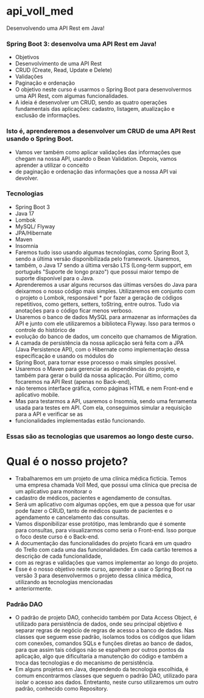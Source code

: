 # api_voll_med
Desenvolvendo uma API Rest em Java!

### Spring Boot 3: desenvolva uma API Rest em Java!
* Objetivos
* Desenvolvimento de uma API Rest
* CRUD (Create, Read, Update e Delete)
* Validações
* Paginação e ordenação
* O objetivo neste curso é usarmos o Spring Boot para desenvolvermos uma API Rest, com algumas funcionalidades. 
* A ideia é desenvolver um CRUD, sendo as quatro operações fundamentais das aplicações: cadastro, listagem, atualização e exclusão de informações.

### Isto é, aprenderemos a desenvolver um CRUD de uma API Rest usando o Spring Boot.
* Vamos ver também como aplicar validações das informações que chegam na nossa API, usando o Bean Validation. Depois, vamos aprender a utilizar o conceito 
* de paginação e ordenação das informações que a nossa API vai devolver.
### Tecnologias
*	Spring Boot 3
*	Java 17
*	Lombok
*	MySQL/ Flyway
*	JPA/Hibernate
*	Maven
*	Insomnia
* Faremos tudo isso usando algumas tecnologias, como Spring Boot 3, sendo a última versão disponibilizada pelo framework. Usaremos, 
* também, o Java 17 sendo a última versão LTS (Long-term support, em português "Suporte de longo prazo") que possui maior tempo de suporte disponível para o Java. 
* Aprenderemos a usar alguns recursos das últimas versões do Java para deixarmos o nosso código mais simples. Utilizaremos em conjunto com o projeto o Lombok, responsável  * por fazer a geração de códigos repetitivos, como getters, setters, toString, entre outros. Tudo via anotações para o código ficar menos verboso.
* Usaremos o banco de dados MySQL para armazenar as informações da API e junto com ele utilizaremos a biblioteca Flyway. Isso para termos o controle do histórico de 
* evolução do banco de dados, um conceito que chamamos de Migration. 
* A camada de persistência da nossa aplicação será feita com a JPA (Java Persistence API), com o Hibernate como implementação dessa especificação e usando os módulos do
* Spring Boot, para tornar esse processo o mais simples possível.
* Usaremos o Maven para gerenciar as dependências do projeto, e também para gerar o build da nossa aplicação. Por último, como focaremos na API Rest (apenas no Back-end), 
* não teremos interface gráfica, como páginas HTML e nem Front-end e aplicativo mobile. 
* Mas para testarmos a API, usaremos o Insomnia, sendo uma ferramenta usada para testes em API. Com ela, conseguimos simular a requisição para a API e verificar se as
* funcionalidades implementadas estão funcionando.

### Essas são as tecnologias que usaremos ao longo deste curso.
# Qual é o nosso projeto?
 
* Trabalharemos em um projeto de uma clínica médica fictícia. Temos uma empresa chamada Voll Med, que possui uma clínica que precisa de um aplicativo para monitorar o
* cadastro de médicos, pacientes e agendamento de consultas.
* Será um aplicativo com algumas opções, em que a pessoa que for usar pode fazer o CRUD, tanto de médicos quanto de pacientes e o agendamento e cancelamento das consultas.
* Vamos disponibilizar esse protótipo, mas lembrando que é somente para consultas, para visualizarmos como seria o Front-end. Isso porque o foco deste curso é o Back-end.
* A documentação das funcionalidades do projeto ficará em um quadro do Trello com cada uma das funcionalidades. Em cada cartão teremos a descrição de cada funcionalidade,
* com as regras e validações que vamos implementar ao longo do projeto.
* Esse é o nosso objetivo neste curso, aprender a usar o Spring Boot na versão 3 para desenvolvermos o projeto dessa clínica médica, utilizando as tecnologias mencionadas 
* anteriormente.

### Padrão DAO
* O padrão de projeto DAO, conhecido também por Data Access Object, é utilizado para persistência de dados, onde seu principal objetivo é separar regras de negócio de regras de acesso a banco de dados. Nas classes que seguem esse padrão, isolamos todos os códigos que lidam com conexões, comandos SQLs e funções diretas ao banco de dados, para que assim tais códigos não se espalhem por outros pontos da aplicação, algo que dificultaria a manutenção do código e também a troca das tecnologias e do mecanismo de persistência.
* Em alguns projetos em Java, dependendo da tecnologia escolhida, é comum encontrarmos classes que seguem o padrão DAO, utilizado para isolar o acesso aos dados. Entretanto, neste curso utilizaremos um outro padrão, conhecido como Repository.
